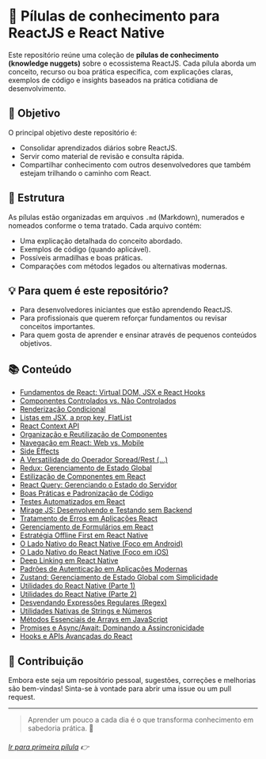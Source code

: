 # 📘 Pílulas de conhecimento para ReactJS e React Native

Este repositório reúne uma coleção de **pílulas de conhecimento (knowledge nuggets)** sobre o ecossistema ReactJS. Cada pílula aborda um conceito, recurso ou boa prática específica, com explicações claras, exemplos de código e insights baseados na prática cotidiana de desenvolvimento.

## 🎯 Objetivo

O principal objetivo deste repositório é:

- Consolidar aprendizados diários sobre ReactJS.
- Servir como material de revisão e consulta rápida.
- Compartilhar conhecimento com outros desenvolvedores que também estejam trilhando o caminho com React.

## 📂 Estrutura

As pílulas estão organizadas em arquivos `.md` (Markdown), numerados e nomeados conforme o tema tratado. Cada arquivo contém:

- Uma explicação detalhada do conceito abordado.
- Exemplos de código (quando aplicável).
- Possíveis armadilhas e boas práticas.
- Comparações com métodos legados ou alternativas modernas.

## 💡 Para quem é este repositório?

- Para desenvolvedores iniciantes que estão aprendendo ReactJS.
- Para profissionais que querem reforçar fundamentos ou revisar conceitos importantes.
- Para quem gosta de aprender e ensinar através de pequenos conteúdos objetivos.

## 📚 Conteúdo

- [Fundamentos de React: Virtual DOM, JSX e React Hooks](https://github.com/ewerton5/reactJS-knowledge-nuggets/blob/main/content/001-react-fundamentals.md)
- [Componentes Controlados vs. Não Controlados](https://github.com/ewerton5/reactJS-knowledge-nuggets/blob/main/content/002-controlled-vs-uncontrolled.md)
- [Renderização Condicional](https://github.com/ewerton5/reactJS-knowledge-nuggets/blob/main/content/003-conditional-rendering.md)
- [Listas em JSX, a prop key, FlatList](https://github.com/ewerton5/reactJS-knowledge-nuggets/blob/main/content/004-jsx-lists.md)
- [React Context API](https://github.com/ewerton5/reactJS-knowledge-nuggets/blob/main/content/005-react-context-api.md)
- [Organização e Reutilização de Componentes](https://github.com/ewerton5/reactJS-knowledge-nuggets/blob/main/content/006-design-system.md)
- [Navegação em React: Web vs. Mobile](https://github.com/ewerton5/reactJS-knowledge-nuggets/blob/main/content/007-navigation.md)
- [Side Effects](https://github.com/ewerton5/reactJS-knowledge-nuggets/blob/main/content/008-side-effects.md)
- [A Versatilidade do Operador Spread/Rest (...)](https://github.com/ewerton5/reactJS-knowledge-nuggets/blob/main/content/009-spread.md)
- [Redux: Gerenciamento de Estado Global](https://github.com/ewerton5/reactJS-knowledge-nuggets/blob/main/content/010-redux.md)
- [Estilização de Componentes em React](https://github.com/ewerton5/reactJS-knowledge-nuggets/blob/main/content/011-style.md)
- [React Query: Gerenciando o Estado do Servidor](https://github.com/ewerton5/reactJS-knowledge-nuggets/blob/main/content/012-react-query.md)
- [Boas Práticas e Padronização de Código](https://github.com/ewerton5/reactJS-knowledge-nuggets/blob/main/content/013-code-standardization.md)
- [Testes Automatizados em React](https://github.com/ewerton5/reactJS-knowledge-nuggets/blob/main/content/014-automated-testing.md)
- [Mirage JS: Desenvolvendo e Testando sem Backend](https://github.com/ewerton5/reactJS-knowledge-nuggets/blob/main/content/015-miragejs.md)
- [Tratamento de Erros em Aplicações React](https://github.com/ewerton5/reactJS-knowledge-nuggets/blob/main/content/016-error-handling.md)
- [Gerenciamento de Formulários em React](https://github.com/ewerton5/reactJS-knowledge-nuggets/blob/main/content/017-forms.md)
- [Estratégia Offline First em React Native](https://github.com/ewerton5/reactJS-knowledge-nuggets/blob/main/content/018-offline-first.md)
- [O Lado Nativo do React Native (Foco em Android)](https://github.com/ewerton5/reactJS-knowledge-nuggets/blob/main/content/019-native-android.md)
- [O Lado Nativo do React Native (Foco em iOS)](https://github.com/ewerton5/reactJS-knowledge-nuggets/blob/main/content/020-native-ios.md)
- [Deep Linking em React Native](https://github.com/ewerton5/reactJS-knowledge-nuggets/blob/main/content/021-deep-link.md)
- [Padrões de Autenticação em Aplicações Modernas](https://github.com/ewerton5/reactJS-knowledge-nuggets/blob/main/content/022-auth.md)
- [Zustand: Gerenciamento de Estado Global com Simplicidade](https://github.com/ewerton5/reactJS-knowledge-nuggets/blob/main/content/023-zustand.md)
- [Utilidades do React Native (Parte 1)](https://github.com/ewerton5/reactJS-knowledge-nuggets/blob/main/content/024-react-native-utilities-part-1.md)
- [Utilidades do React Native (Parte 2)](https://github.com/ewerton5/reactJS-knowledge-nuggets/blob/main/content/025-react-native-utilities-part-2.md)
- [Desvendando Expressões Regulares (Regex)](https://github.com/ewerton5/reactJS-knowledge-nuggets/blob/main/content/026-regex.md)
- [Utilidades Nativas de Strings e Números](https://github.com/ewerton5/reactJS-knowledge-nuggets/blob/main/content/027-string-utilities.md)
- [Métodos Essenciais de Arrays em JavaScript](https://github.com/ewerton5/reactJS-knowledge-nuggets/blob/main/content/028-array-utilities.md)
- [Promises e Async/Await: Dominando a Assincronicidade](https://github.com/ewerton5/reactJS-knowledge-nuggets/blob/main/content/029-promise.md)
- [Hooks e APIs Avançadas do React](https://github.com/ewerton5/reactJS-knowledge-nuggets/blob/main/content/030-advanced-hooks.md)

## 🤝 Contribuição

Embora este seja um repositório pessoal, sugestões, correções e melhorias são bem-vindas! Sinta-se à vontade para abrir uma issue ou um pull request.

---

> Aprender um pouco a cada dia é o que transforma conhecimento em sabedoria prática. 🚀

###### [Ir para primeira pílula](https://github.com/ewerton5/reactJS-knowledge-nuggets/blob/main/content/001-react-fundamentals.md) 👉
